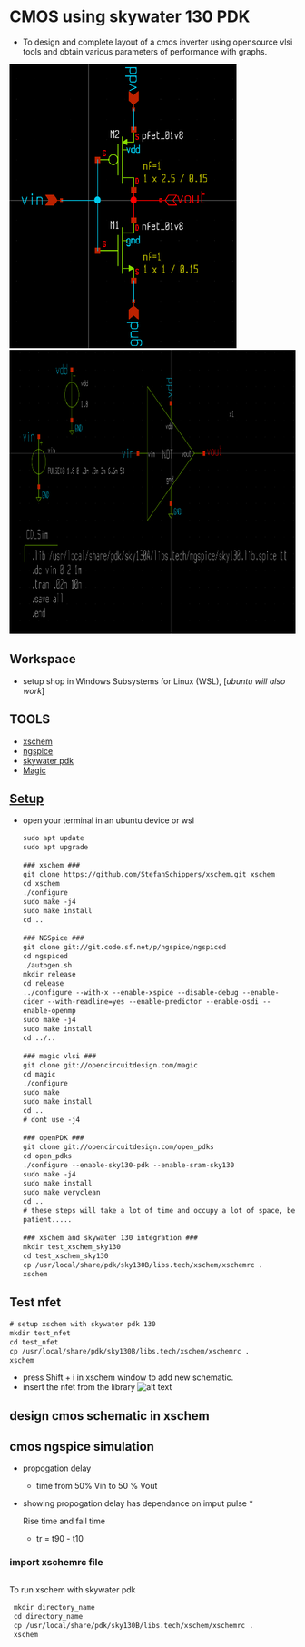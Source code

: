 # CMOS using skywater 130 PDK
* To design and complete layout of a cmos inverter using opensource vlsi tools and obtain various parameters of performance with graphs.
  
<img src="images\inverter.png" alt="invertert" width="400" height="500"/><img src="images\inverter_sch.png" alt="Another Image" width="800"  height="500"/>

## Workspace
* setup shop in Windows Subsystems for Linux (WSL), [*ubuntu will also work*]

## TOOLS
* [xschem](https://xschem.sourceforge.io/stefan/xschem_man/install_xschem.html)
* [ngspice](https://sourceforge.net/projects/ngspice/files/)
* [skywater pdk](https://github.com/google/skywater-pdk)
* [Magic](http://opencircuitdesign.com/magic/index.html)

## [Setup](http://opencircuitdesign.com/)
* open your terminal in an ubuntu device or wsl
  ```
  sudo apt update
  sudo apt upgrade

  ### xschem ###
  git clone https://github.com/StefanSchippers/xschem.git xschem
  cd xschem
  ./configure
  sudo make -j4
  sudo make install
  cd ..

  ### NGSpice ### 
  git clone git://git.code.sf.net/p/ngspice/ngspiced
  cd ngspiced
  ./autogen.sh
  mkdir release
  cd release
  ../configure --with-x --enable-xspice --disable-debug --enable-cider --with-readline=yes --enable-predictor --enable-osdi --enable-openmp
  sudo make -j4
  sudo make install
  cd ../..

  ### magic vlsi ###
  git clone git://opencircuitdesign.com/magic
  cd magic
  ./configure
  sudo make
  sudo make install
  cd ..
  # dont use -j4 

  ### openPDK ###
  git clone git://opencircuitdesign.com/open_pdks
  cd open_pdks
  ./configure --enable-sky130-pdk --enable-sram-sky130
  sudo make -j4
  sudo make install
  sudo make veryclean
  cd ..
  # these steps will take a lot of time and occupy a lot of space, be patient.....

  ### xschem and skywater 130 integration ###
  mkdir test_xschem_sky130
  cd test_xschem_sky130
  cp /usr/local/share/pdk/sky130B/libs.tech/xschem/xschemrc .
  xschem

  ```
## Test nfet 
```
# setup xschem with skywater pdk 130 
mkdir test_nfet
cd test_nfet
cp /usr/local/share/pdk/sky130B/libs.tech/xschem/xschemrc .
xschem
```
* press Shift + i in xschem window to add new schematic.
* insert the nfet from the library
![alt text](images\nfet_test.png.png)
## design cmos schematic in xschem

## cmos ngspice simulation
* propogation delay
  * time from 50% Vin to 50 % Vout
* showing propogation delay has dependance on imput pulse
  * 

  Rise time and fall time
  * tr = t90 - t10
  
### import xschemrc file

##
To run xschem with skywater pdk 
````
 mkdir directory_name
 cd directory_name
 cp /usr/local/share/pdk/sky130B/libs.tech/xschem/xschemrc .
 xschem

````

